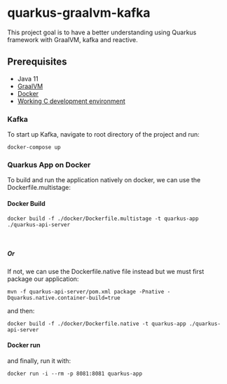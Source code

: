 # quarkus-graalvm-kafka
This project goal is to have a better understanding using Quarkus framework with GraalVM, kafka and reactive.

## Prerequisites

- Java 11
- [GraalVM](https://quarkus.io/guides/building-native-image#configuring-graalvm)
- [Docker](https://www.docker.com/products/docker-desktop)
- [Working C development environment](https://quarkus.io/guides/building-native-image#configuring-c-development)

### Kafka
To start up Kafka, navigate to root directory of the project and run:

```
docker-compose up
```

### Quarkus App on Docker
To build and run the application natively on docker, we can use the Dockerfile.multistage:

#### Docker Build

```
docker build -f ./docker/Dockerfile.multistage -t quarkus-app ./quarkus-api-server
```

<br>

##### Or

If not, we can use the Dockerfile.native file instead but we must first package our application:

```
mvn -f quarkus-api-server/pom.xml package -Pnative -Dquarkus.native.container-build=true
```

and then:

```
docker build -f ./docker/Dockerfile.native -t quarkus-app ./quarkus-api-server
```

#### Docker run
and finally, run it with:

```
docker run -i --rm -p 8081:8081 quarkus-app
```
